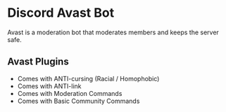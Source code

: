 # Discord Avast Bot
Avast is a moderation bot that moderates members and keeps the server safe. 
## Avast Plugins
- Comes with ANTI-cursing (Racial / Homophobic)
- Comes with ANTI-link
- Comes with Moderation Commands
- Comes with Basic Community Commands
